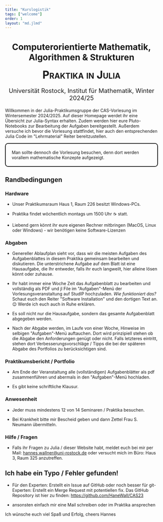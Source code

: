 ```yaml
---
title: "Kurslogistik"
tags: ["welcome"]
order: 1
layout: "md.jlmd"
---
```



<h1 style="text-align:center">
		Computerorientierte Mathematik, Algorithmen & Strukturen
</h1>
<div style="text-align:center">
    <p style="font-weight:bold; font-size: 35px; font-variant: small-caps; margin: 0px">
        Praktika in  Julia
    </p>
    <p style="font-size: 20px;">
        Universität Rostock, Institut für Mathematik, Winter 2024/25<br>
    </p>
</div>


Willkommen in der Julia-Praktikumsgruppe der CAS-Vorlesung im Wintersemester 2024/2025. Auf dieser Homepage werdet ihr eine Übersicht
zur Julia-Syntax erhalten. Zudem werden hier eure Pluto-Notebooks zur Bearbeitung der Aufgaben bereitgestellt. Außerdem versuche ich 
bevor die Vorlesung stattfindet, hier auch den entsprechenden Julia Code im "Lehrmaterial" Reiter bereitzustellen.

<div style="border: 2px solid #000; border-radius: 10px; padding: 20px;">
    Man sollte dennoch die Vorlesung besuchen, denn dort werden vorallem mathematische Konzepte aufgezeigt.  
</div>

## Randbedingungen

### Hardware
- Unser Praktikumsraum Haus 1, Raum 226 besitzt Windows-PCs. 

- Praktika findet wöchentlich montags um 1500 Uhr ☕️ statt.

- Liebend gern könnt ihr eure eigenen Rechner mitbringen (MacOS, Linux oder Windows) - wir benötigen keine Software-Lizenzen

### Abgaben 
- Genereller Ablaufplan sieht vor, dass wir die meisten Aufgaben des Aufgabenblattes in diesem Praktika gemeinsam bearbeiten und diskutieren. Die unterstrichene Aufgabe auf dem Blatt ist eine Hausaufgabe, die Ihr entweder, falls ihr euch langweilt, hier alleine lösen könnt oder zuhause. 

- Ihr habt immer eine Woche Zeit das Aufgabenblatt zu bearbeiten und vollständig als PDF und jl File im "Aufgaben"-Menü der Vorlesungsveranstaltung auf StudIP hochzuladen. *Wie funktioniert das?* Schaut euch den Reiter "Software Installation" und den dortigen Text an. 😉 Werde ich euch auch in Ruhe erklären.

- Es soll nicht nur die Hausaufgabe, sondern das gesamte Aufgabenblatt abgegeben werden.

- Nach der Abgabe werden, im Laufe von einer Woche, Hinweise im selbigen "Aufgaben"-Menü auftauchen. Dort wird prinzipiell stehen ob die Abgabe den Anforderungen genügt oder nicht. Falls letzteres eintritt, stehen dort Verbesserungsvorschläge / Tipps die bei der späteren Abgabe des Portfolios zu berücksichtigen sind.

### Praktikumsbericht / Portfolio

- Am Ende der Veranstaltung alle (vollständigen) Aufgabenblätter als pdf zusammenführen und abermals in den "Aufgaben"-Menü hochladen.

- Es gibt keine schriftliche Klausur.
### Anwesenheit
- Jeder muss mindestens 12 von 14 Seminaren / Praktika besuchen.

- Bei Krankheit bitte mir Bescheid geben und dann Zettel Frau S. Neumann übermitteln.

### Hilfe / Fragen 
- Falls ihr Fragen zu Julia / dieser Website habt, meldet euch bei mir per Mail: [hannes.wallner@uni-rostock.de](mailto:hannes.wallner@uni-rostock.de) oder versucht mich im Büro: Haus 3, Raum 325 anzutreffen.


## Ich habe ein Typo / Fehler gefunden!
- Für den Experten: Erstellt ein Issue auf GitHub oder noch besser für git-Experten: Erstellt ein Merge Request mit potentiellen fix. Das GitHub Repository ist hier zu finden: https://github.com/HaneWall/CAS23

- ansonsten einfach mir eine Mail schreiben oder im Praktika ansprechen

Ich wünsche euch viel Spaß und Erfolg,
cheers Hannes
